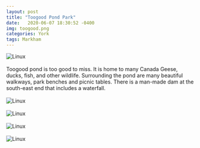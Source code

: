 ```yaml
---
layout: post
title: "Toogood Pond Park"
date:   2020-06-07 18:30:52 -0400
img: toogood.png
categories: York
tags: Markham
---
```


![Linux]({{site.baseurl}}/images/toogood.png)
<br>
<br>
Toogood pond is too good to miss. It is home to many Canada Geese, ducks, fish, and other wildlife. Surrounding the pond are many beautiful walkways, park benches and picnic tables. There is a man-made dam at the south-east end that includes a waterfall.
<br>
<br>
![Linux]({{site.baseurl}}/images/toogood1.jpg)
<br>
<br>
![Linux]({{site.baseurl}}/images/toogood2.jpg)
<br>
<br>
![Linux]({{site.baseurl}}/images/toogood3.jpg)
<br>
<br>
![Linux]({{site.baseurl}}/images/toogood4.jpg)
